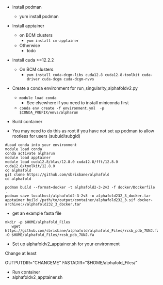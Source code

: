  * Install podman 
    * yum install podman
 * Install apptainer
    * on BCM clusters
       * `yum install cm-apptainer`
    * Otherwise
       * todo
 * Install cuda >=12.2.2
   * On BCM clusters
     * `yum install cuda-dcgm-libs cuda12.8 cuda12.8-toolkit cuda-driver cuda-dcgm cuda-dcgm-nvvs`
   

 * Create a conda environment for run_singularity_alphafoldv2.py
   * `module load conda` 
     * See elsewhere if you need to install miniconda first
   * `conda env create -f environment.yml  -p $CONDA_PREFIX/envs/alpharun`
  
* Build container
* You may need to do this as root if you have not set up podman to allow rootless for users (subuid/subgid)
  
```
#Load conda into your environment
module load conda
conda activate alpharun
module load apptainer
module load cuda12.8/blas/12.8.0 cuda12.8/fft/12.8.0 cuda12.8/toolkit/12.8.0 
cd alphafold
git clone https://github.com/sbrisbane/alphafold
cd alphafold

podman build --format=docker -t alphafold2-3-2v3 -f docker/Dockerfile .
podman save localhost/alphafold2-3-2v3 -o alphafold232_3_docker.tar
apptainer build /path/to/output/container/alphafold232_3.sif docker-archive://alphafold232_3_docker.tar
```
* get an example fasta file
 ```
 mkdir -p $HOME/alphafold_Files
    wget https://github.com/sbrisbane/alphafold/alphafold_Files/rcsb_pdb_7UNJ.fa -O $HOME/alphafold_Files/rcsb_pdb_7UNJ.fa
```
  
* Set up alphafoldv2_apptainer.sh for your environment

Change at least 

OUTPUTDIR="CHANGEME"
FASTADIR="$HOME/alphafold_Files/"

*  Run container
  *  alphafoldv2_apptainer.sh
